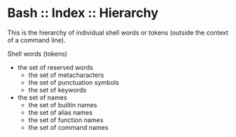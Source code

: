 # Bash :: Index :: Hierarchy

This is the hierarchy of individual shell words or tokens (outside the context of a command line).

Shell words (tokens)
- the set of reserved words
  - the set of metacharacters
  - the set of punctuation symbols
  - the set of keywords
- the set of names
  - the set of builtin names
  - the set of alias names
  - the set of function names
  - the set of command names
